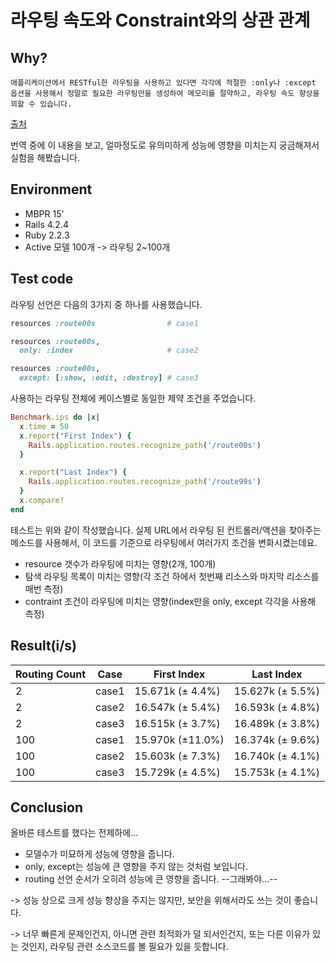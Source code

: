 # 라우팅 속도와 Constraint와의 상관 관계
## Why?

```
애플리케이션에서 RESTful한 라우팅을 사용하고 있다면 각각에 적절한 :only나 :except 옵션을 사용해서 정말로 필요한 라우팅만을 생성하여 메모리를 절약하고, 라우팅 속도 향상을 꾀할 수 있습니다.
```
[출처](http://guides.rorlab.org/routing.html)

번역 중에 이 내용을 보고, 얼마정도로 유의미하게 성능에 영향을 미치는지 궁금해져서 실험을 해봤습니다.

## Environment
* MBPR 15'
* Rails 4.2.4
* Ruby 2.2.3
* Active 모델 100개 -> 라우팅 2~100개

## Test code

라우팅 선언은 다음의 3가지 중 하나를 사용했습니다.

```ruby
resources :route00s                # case1

resources :route00s,
  only: :index                     # case2

resources :route00s,
  except: [:show, :edit, :destroy] # case3
```

사용하는 라우팅 전체에 케이스별로 동일한 제약 조건을 주었습니다.

```ruby
Benchmark.ips do |x|
  x.time = 50
  x.report("First Index") {
    Rails.application.routes.recognize_path('/route00s')
  }

  x.report("Last Index") {
    Rails.application.routes.recognize_path('/route99s')
  }
  x.compare!
end
```

테스트는 위와 같이 작성했습니다. 실제 URL에서 라우팅 된 컨트롤러/액션을 찾아주는 메소드를 사용해서, 이 코드를 기준으로 라우팅에서 여러가지 조건을 변화시켰는데요.

* resource 갯수가 라우팅에 미치는 영향(2개, 100개)
* 탐색 라우팅 목록이 미치는 영향(각 조건 하에서 첫번째 리소스와 마지막 리소스를 매번 측정)
* contraint 조건이 라우팅에 미치는 영향(index만을 only, except 각각을 사용해 측정)

## Result(i/s)
| Routing Count | Case | First Index | Last Index |
| ------------- | ---- | ----------- | ---------- |
| 2             | case1 | 15.671k (± 4.4%) | 15.627k (± 5.5%) |
| 2             | case2 | 16.547k (± 5.4%) | 16.593k (± 4.8%) |
| 2             | case3 | 16.515k (± 3.7%) | 16.489k (± 3.8%) |
| 100           | case1 | 15.970k (±11.0%) | 16.374k (± 9.6%) |
| 100           | case2 | 15.603k (± 7.3%) | 16.740k (± 4.1%) |
| 100           | case3 | 15.729k (± 4.5%) | 15.753k (± 4.1%) |

## Conclusion
올바른 테스트를 했다는 전제하에...

* 모델수가 미묘하게 성능에 영향을 줍니다.
* only, except는 성능에 큰 영향을 주지 않는 것처럼 보입니다.
* routing 선언 순서가 오히려 성능에 큰 영향을 줍니다. --그래봐야...--

-> 성능 상으로 크게 성능 향상을 주지는 않지만, 보안을 위해서라도 쓰는 것이 좋습니다.

-> 너무 빠른게 문제인건지, 아니면 관련 최적화가 덜 되서인건지, 또는 다른 이유가 있는 것인지, 라우팅 관련 소스코드를 볼 필요가 있을 듯합니다.
